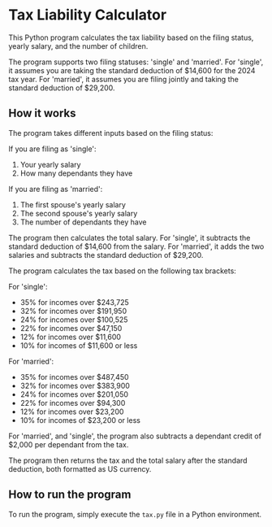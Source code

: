# Tax Liability Calculator

This Python program calculates the tax liability based on the filing status, yearly salary, and the number of children.

The program supports two filing statuses: 'single' and 'married'. For 'single', it assumes you are taking the standard deduction of $14,600 for the 2024 tax year. For 'married', it assumes you are filing jointly and taking the standard deduction of $29,200.

## How it works

The program takes different inputs based on the filing status:

If you are filing as 'single':
1. Your yearly salary
2. How many dependants they have

If you are filing as 'married':
1. The first spouse's yearly salary
2. The second spouse's yearly salary
3. The number of dependants they have

The program then calculates the total salary. For 'single', it subtracts the standard deduction of $14,600 from the salary. For 'married', it adds the two salaries and subtracts the standard deduction of $29,200.

The program calculates the tax based on the following tax brackets:

For 'single':
- 35% for incomes over $243,725
- 32% for incomes over $191,950
- 24% for incomes over $100,525
- 22% for incomes over $47,150
- 12% for incomes over $11,600
- 10% for incomes of $11,600 or less

For 'married':
- 35% for incomes over $487,450
- 32% for incomes over $383,900
- 24% for incomes over $201,050
- 22% for incomes over $94,300
- 12% for incomes over $23,200
- 10% for incomes of $23,200 or less

For 'married', and 'single', the program also subtracts a dependant credit of $2,000 per dependant from the tax.

The program then returns the tax and the total salary after the standard deduction, both formatted as US currency.

## How to run the program

To run the program, simply execute the `tax.py` file in a Python environment.